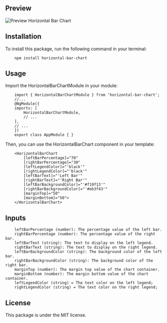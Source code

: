 ## Preview 

![Preview Horizontal Bar Chart](https://i.imgur.com/zFhFX53.png)

## Installation
To install this package, run the following command in your terminal:
        
        npm install horizontal-bar-chart

## Usage
Import the HorizontalBarChartModule in your module:

        import { HorizontalBarChartModule } from 'horizontal-bar-chart';
        //...
        @NgModule({
        imports: [
            HorizontalBarChartModule,
            // ...
        ],
        // ...
        })
        export class AppModule { }

Then, you can use the HorizontalBarChart component in your template:

        <HorizontalBarChart
            [leftBarPercentage]="70"
            [rightBarPercentage]="30"
            [leftLegendColor]="'black'"
            [rightLegendColor]="'black'"
            [leftBarText]="'Left Bar'"
            [rightBarText]="'Right Bar'"
            [leftBarBackgroundColor]="'#f19f13'"
            [rightBarBackgroundColor]="'#eb3f43'"
            [marginTop]="50"
            [marginBottom]="50">
        </HorizontalBarChart>


## Inputs
        leftBarPercentage (number): The percentage value of the left bar.
        rightBarPercentage (number): The percentage value of the right bar.
        leftBarText (string): The text to display on the left legend.
        rightBarText (string): The text to display on the right legend.
        leftBarBackgroundColor (string): The background color of the left bar.
        rightBarBackgroundColor (string): The background color of the right bar.
        marginTop (number): The margin top value of the chart container.
        marginBottom (number): The margin bottom value of the chart container.
        leftLegendColor (string) = The text color on the left legend;
        rightLegendColor (string) = The text color on the right legend;

## License
This package is under the MIT license.